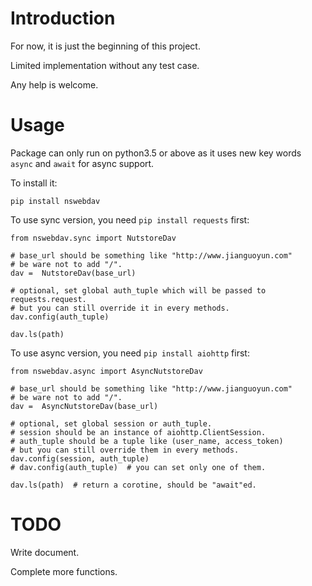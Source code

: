 # Introduction

For now, it is just the beginning of this project.

Limited implementation without any test case.

Any help is welcome.

# Usage

Package can only run on python3.5 or above as it uses new key words `async` and `await` for async support.

To install it:

`pip install nswebdav`

To use sync version, you need `pip install requests` first:

    from nswebdav.sync import NutstoreDav
    
    # base_url should be something like "http://www.jianguoyun.com"
    # be ware not to add "/".
    dav =  NutstoreDav(base_url)
    
    # optional, set global auth_tuple which will be passed to requests.request.
    # but you can still override it in every methods.
    dav.config(auth_tuple)
    
    dav.ls(path)
    
To use async version, you need `pip install aiohttp` first:

    from nswebdav.async import AsyncNutstoreDav
        
    # base_url should be something like "http://www.jianguoyun.com"
    # be ware not to add "/".
    dav =  AsyncNutstoreDav(base_url)
    
    # optional, set global session or auth_tuple.
    # session should be an instance of aiohttp.ClientSession.
    # auth_tuple should be a tuple like (user_name, access_token)
    # but you can still override them in every methods.
    dav.config(session, auth_tuple)
    # dav.config(auth_tuple)  # you can set only one of them.
    
    dav.ls(path)  # return a corotine, should be "await"ed.

# TODO

Write document.

Complete more functions.
